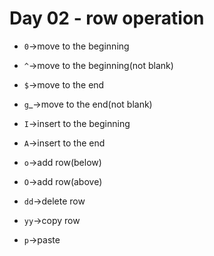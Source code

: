 <!--
 * @Author: your name
 * @Date: 2022-06-01 20:56:41
 * @LastEditTime: 2022-06-21 11:18:31
 * @Description: 
-->

# Day 02 - row operation

* `0`->move to the beginning
* `^`->move to the beginning(not blank)
* `$`->move to the end
* `g`_->move to the end(not blank)

* `I`->insert to the beginning
* `A`->insert to the end
* `o`->add row(below)
* `O`->add row(above)

* `dd`->delete row
* `yy`->copy row
* `p`->paste


